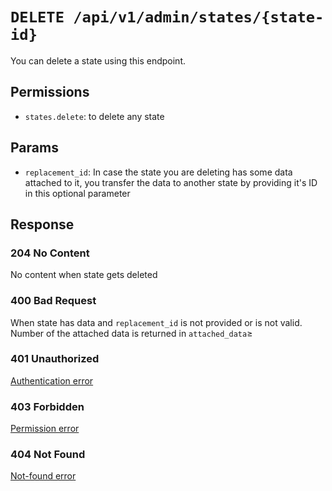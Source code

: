 # `DELETE /api/v1/admin/states/{state-id}`
You can delete a state using this endpoint.


## Permissions
- `states.delete`: to delete any state

## Params

- `replacement_id`: In case the state you are deleting has some data attached to it, you transfer the data to another state by providing it's ID in this optional parameter

## Response

### 204 No Content
 No content when state gets deleted

### 400 Bad Request
 When state has data and `replacement_id` is not provided or is not valid. Number of the attached data is returned in `attached_data`≥

### 401 Unauthorized
[Authentication error](../../_globals/authentication-errors.md)

### 403 Forbidden
[Permission error](../../_globals/permission-errors.md)

### 404 Not Found
[Not-found error](../../_globals/not-found-errors.md)
